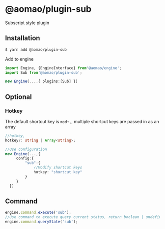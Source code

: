 # @aomao/plugin-sub

Subscript style plugin

## Installation

```bash
$ yarn add @aomao/plugin-sub
```

Add to engine

```ts
import Engine, {EngineInterface} from'@aomao/engine';
import Sub from'@aomao/plugin-sub';

new Engine(...,{ plugins:[Sub] })
```

## Optional

### Hotkey

The default shortcut key is `mod+,`, multiple shortcut keys are passed in as an array

```ts
//hotkey,
hotkey?: string | Array<string>;

//Use configuration
new Engine(...,{
     config:{
         "sub":{
             //Modify shortcut keys
             hotkey: "shortcut key"
         }
     }
  })
```

## Command

```ts
engine.command.execute('sub');
//Use command to execute query current status, return boolean | undefined
engine.command.queryState('sub');
```
